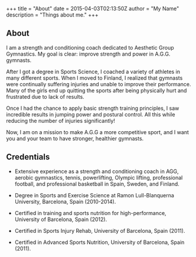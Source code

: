 +++
title = "About"
date = 2015-04-03T02:13:50Z
author = "My Name"
description = "Things about me."
+++

## About

I am a strength and conditioning coach dedicated to Aesthetic Group Gymnastics.
My goal is clear: improve strength and power in A.G.G. gymnasts.

After I got a degree in Sports Science, I coached a variety of athletes in many different sports.
When I moved to Finland, I realized that gymnasts were continually suffering injuries and unable to improve their performance.
Many of the girls end up quitting the sports after being physically hurt and frustrated due to lack of results.

Once I had the chance to apply basic strength training principles, I saw incredible results in jumping power and postural control.
All this while reducing the number of injuries significantly!

Now, I am on a mission to make A.G.G a more competitive sport, and I want you and your team to have stronger, healthier gymnasts.

## Credentials

* Extensive experience as a strength and conditioning coach in AGG, aerobic gymnastics, tennis, powerlifting, Olympic lifting, professional football, and professional basketball in Spain, Sweden, and Finland.

* Degree in Sports and Exercise Science at Ramon Lull-Blanquerna University, Barcelona, Spain (2010-2014).

* Certified in training and sports nutrition for high-performance, University of Barcelona, Spain (2012).

* Certified in Sports Injury Rehab, University of Barcelona, Spain (2011).

* Certified in Advanced Sports Nutrition, University of Barcelona, Spain (2011).